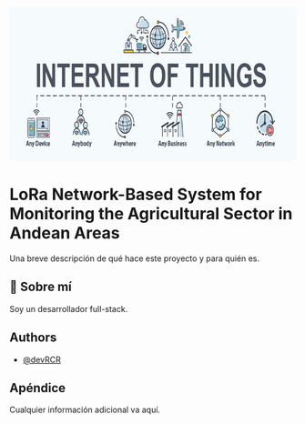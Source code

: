 
<p align="center">
  <img width="750" height="270" src="https://github.com/devRCR/FundBio24v/blob/main/Images/banner.png">
</p>


# LoRa Network-Based System for Monitoring the Agricultural Sector in Andean Areas

Una breve descripción de qué hace este proyecto y para quién es.

## 🚀 Sobre mí
Soy un desarrollador full-stack.


## Authors

- [@devRCR](https://www.github.com/devRCR)


## Apéndice

Cualquier información adicional va aquí.

